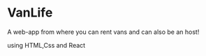 # VanLife
A web-app from where you can rent vans and can also be an host!

using HTML,Css and React
